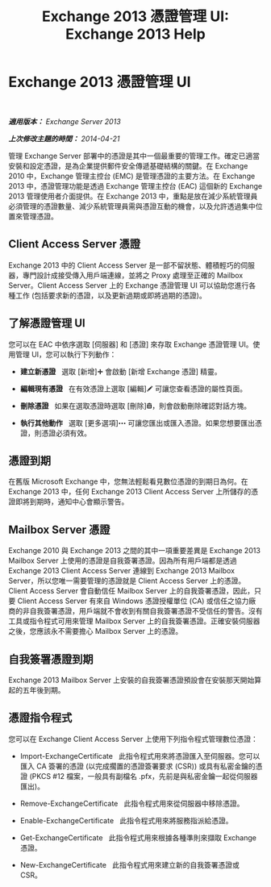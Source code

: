 ﻿---
title: 'Exchange 2013 憑證管理 UI: Exchange 2013 Help'
TOCTitle: Exchange 2013 憑證管理 UI
ms:assetid: 8975848d-07f0-4643-9eac-20aece69945f
ms:mtpsurl: https://technet.microsoft.com/zh-tw/library/JJ984582(v=EXCHG.150)
ms:contentKeyID: 52062570
ms.date: 05/21/2018
mtps_version: v=EXCHG.150
ms.translationtype: MT
---

# Exchange 2013 憑證管理 UI

 

_**適用版本：** Exchange Server 2013_

_**上次修改主題的時間：** 2014-04-21_

管理 Exchange Server 部署中的憑證是其中一個最重要的管理工作。確定已適當安裝和設定憑證，是為企業提供郵件安全傳遞基礎結構的關鍵。在 Exchange 2010 中，Exchange 管理主控台 (EMC) 是管理憑證的主要方法。在 Exchange 2013 中，憑證管理功能是透過 Exchange 管理主控台 (EAC) 這個新的 Exchange 2013 管理使用者介面提供。在 Exchange 2013 中，重點是放在減少系統管理員必須管理的憑證數量、減少系統管理員需與憑證互動的機會，以及允許透過集中位置來管理憑證。

## Client Access Server 憑證

Exchange 2013 中的 Client Access Server 是一部不留狀態、體積輕巧的伺服器，專門設計成接受傳入用戶端連線，並將之 Proxy 處理至正確的 Mailbox Server。Client Access Server 上的 Exchange 憑證管理 UI 可以協助您進行各種工作 (包括要求新的憑證，以及更新過期或即將過期的憑證)。

## 了解憑證管理 UI

您可以在 EAC 中依序選取 \[伺服器\] 和 \[憑證\] 來存取 Exchange 憑證管理 UI。使用管理 UI，您可以執行下列動作：

  - **建立新憑證**   選取 \[新增\]![加入圖示](images/JJ218640.c1e75329-d6d7-4073-a27d-498590bbb558(EXCHG.150).gif "加入圖示") 會啟動 \[新增 Exchange 憑證\] 精靈。

  - **編輯現有憑證**   在有效憑證上選取 \[編輯\]![編輯圖示](images/JJ218640.6f53ccb2-1f13-4c02-bea0-30690e6ea71d(EXCHG.150).gif "編輯圖示") 可讓您查看憑證的屬性頁面。

  - **刪除憑證**   如果在選取憑證時選取 \[刪除\]![刪除圖示](images/JJ651670.14f639f6-61e8-4418-bbfb-0db14de9d2f5(EXCHG.150).gif "刪除圖示")，則會啟動刪除確認對話方塊。

  - **執行其他動作**   選取 \[更多選項\]![更多選項圖示](images/JJ150550.5381819e-3b21-4873-8714-e9b956290b28(EXCHG.150).gif "更多選項圖示") 可讓您匯出或匯入憑證。如果您想要匯出憑證，則憑證必須有效。

## 憑證到期

在舊版 Microsoft Exchange 中，您無法輕鬆看見數位憑證的到期日為何。在 Exchange 2013 中，任何 Exchange 2013 Client Access Server 上所儲存的憑證即將到期時，通知中心會顯示警告。

## Mailbox Server 憑證

Exchange 2010 與 Exchange 2013 之間的其中一項重要差異是 Exchange 2013 Mailbox Server 上使用的憑證是自我簽署憑證。因為所有用戶端都是透過 Exchange 2013 Client Access Server 連線到 Exchange 2013 Mailbox Server，所以您唯一需要管理的憑證就是 Client Access Server 上的憑證。Client Access Server 會自動信任 Mailbox Server 上的自我簽署憑證，因此，只要 Client Access Server 有來自 Windows 憑證授權單位 (CA) 或信任之協力廠商的非自我簽署憑證，用戶端就不會收到有關自我簽署憑證不受信任的警告。沒有工具或指令程式可用來管理 Mailbox Server 上的自我簽署憑證。正確安裝伺服器之後，您應該永不需要擔心 Mailbox Server 上的憑證。

## 自我簽署憑證到期

Exchange 2013 Mailbox Server 上安裝的自我簽署憑證預設會在安裝那天開始算起的五年後到期。

## 憑證指令程式

您可以在 Exchange Client Access Server 上使用下列指令程式管理數位憑證：

  - Import-ExchangeCertificate   此指令程式用來將憑證匯入至伺服器。您可以匯入 CA 簽署的憑證 (以完成擱置的憑證簽署要求 (CSR)) 或具有私密金鑰的憑證 (PKCS \#12 檔案，一般具有副檔名 .pfx，先前是與私密金鑰一起從伺服器匯出)。

  - Remove-ExchangeCertificate   此指令程式用來從伺服器中移除憑證。

  - Enable-ExchangeCertificate   此指令程式用來將服務指派給憑證。

  - Get-ExchangeCertificate   此指令程式用來根據各種準則來擷取 Exchange 憑證。

  - New-ExchangeCertificate   此指令程式用來建立新的自我簽署憑證或 CSR。

